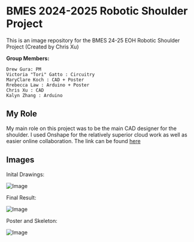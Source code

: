 # BMES 2024-2025 Robotic Shoulder Project
This is an image repository for the BMES 24-25 EOH Robotic Shoulder Project (Created by Chris Xu)

__Group Members:__
```
Drew Gura: PM
Victoria "Tori" Gatto : Circuitry
MaryClare Koch : CAD + Poster
Rrebecca Law : Arduino + Poster
Chris Xu : CAD
Kalyn Zhang : Arduino
```
## My Role
My main role on this project was to be the main CAD designer for the shoulder. I used Onshape for the relatively superior cloud work as well as easier online collaboration. The link can be found [here](https://cad.onshape.com/documents/1313e74341f90e3cec24fb78/w/3cf14883398f6c864a7832f6/e/0f94ea15ef14497e90ea7c96?renderMode=0&uiState=680035d90f50eb5e08ef6c45)

## Images
Inital Drawings:

![Image](./img/shoulder_inital.png)

Final Result:

![Image](./img/shoulder_final/png)

Poster and Skeleton:

![Image](./img/IMG_5920_(1).jpg)
